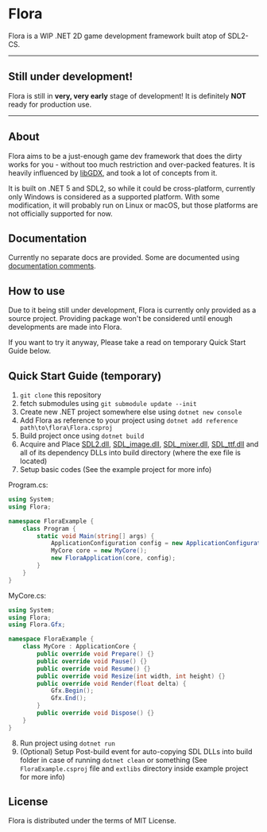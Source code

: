 # Flora
Flora is a WIP .NET 2D game development framework built atop of SDL2-CS.

---

## **Still under development!**
Flora is still in **very, very early** stage of development! It is definitely **NOT** ready for production use.

---

## About

Flora aims to be a just-enough game dev framework that does the dirty works for you - without too much restriction and over-packed features. It is heavily influenced by [libGDX](https://github.com/libgdx/libgdx/), and took a lot of concepts from it.

It is built on .NET 5 and SDL2, so while it could be cross-platform, currently only Windows is considered as a supported platform. With some modification, it will probably run on Linux or macOS, but those platforms are not officially supported for now.

## Documentation

Currently no separate docs are provided. Some are documented using [documentation comments](https://docs.microsoft.com/en-us/dotnet/csharp/language-reference/language-specification/documentation-comments).

## How to use

Due to it being still under development, Flora is currently only provided as a source project. Providing package won't be considered until enough developments are made into Flora.

If you want to try it anyway, Please take a read on temporary Quick Start Guide below.

## Quick Start Guide (temporary)

1. ```git clone``` this repository
2. fetch submodules using ```git submodule update --init```
3. Create new .NET project somewhere else using ```dotnet new console```
4. Add Flora as reference to your project using ```dotnet add reference path\to\flora\Flora.csproj```
5. Build project once using ```dotnet build```
6. Acquire and Place [SDL2.dll](https://www.libsdl.org/download-2.0.php), [SDL_image.dll](https://www.libsdl.org/projects/SDL_image/), [SDL_mixer.dll](https://www.libsdl.org/projects/SDL_mixer/), [SDL_ttf.dll](https://www.libsdl.org/projects/SDL_ttf/) and all of its dependency DLLs into build directory (where the exe file is located)
7. Setup basic codes (See the example project for more info)

Program.cs:
```csharp
using System;
using Flora;

namespace FloraExample {
    class Program {
        static void Main(string[] args) {
            ApplicationConfiguration config = new ApplicationConfiguration();
            MyCore core = new MyCore();
            new FloraApplication(core, config);
        }
    }
}

```

MyCore.cs:
```csharp
using System;
using Flora;
using Flora.Gfx;

namespace FloraExample {
    class MyCore : ApplicationCore {
        public override void Prepare() {}
        public override void Pause() {}
        public override void Resume() {}
        public override void Resize(int width, int height) {}
        public override void Render(float delta) {
            Gfx.Begin();
            Gfx.End();
        }
        public override void Dispose() {}
    }
}
```

8. Run project using ```dotnet run```
9. (Optional) Setup Post-build event for auto-copying SDL DLLs into build folder in case of running ```dotnet clean``` or something (See ```FloraExample.csproj``` file and ```extlibs``` directory inside example project for more info)

## License

Flora is distributed under the terms of MIT License.